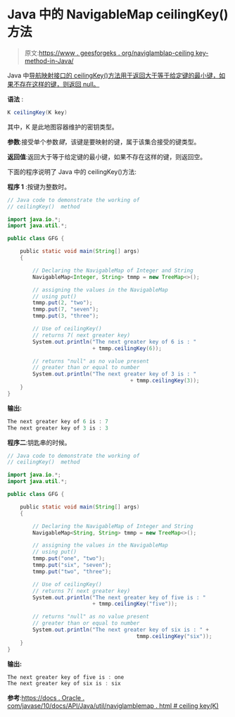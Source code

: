# Java 中的 NavigableMap ceilingKey()方法

> 原文:[https://www . geesforgeks . org/naviglamblap-ceiling key-method-in-Java/](https://www.geeksforgeeks.org/navigablemap-ceilingkey-method-in-java/)

Java 中[导航映射接口的 ceilingKey()方法用于返回大于等于给定键的最小键，如果不存在这样的键，则返回 null。](https://www.geeksforgeeks.org/navigablemap-interface-in-java-with-example/)

**语法** :

```java
K ceilingKey(K key)

```

其中，K 是此地图容器维护的密钥类型。

**参数**:接受单个参数*键*，该键是要映射的键，属于该集合接受的键类型。

**返回值**:返回大于等于给定键的最小键，如果不存在这样的键，则返回空。

下面的程序说明了 Java 中的 ceilingKey()方法:

**程序 1** :按键为整数时。

```java
// Java code to demonstrate the working of
// ceilingKey()  method

import java.io.*;
import java.util.*;

public class GFG {

    public static void main(String[] args)
    {

        // Declaring the NavigableMap of Integer and String
        NavigableMap<Integer, String> tmmp = new TreeMap<>();

        // assigning the values in the NavigableMap
        // using put()
        tmmp.put(2, "two");
        tmmp.put(7, "seven");
        tmmp.put(3, "three");

        // Use of ceilingKey()
        // returns 7( next greater key)
        System.out.println("The next greater key of 6 is : "
                           + tmmp.ceilingKey(6));

        // returns "null" as no value present
        // greater than or equal to number
        System.out.println("The next greater key of 3 is : " 
                                       + tmmp.ceilingKey(3));
    }
}
```

**输出:**

```java
The next greater key of 6 is : 7
The next greater key of 3 is : 3

```

**程序二**:钥匙串的时候。

```java
// Java code to demonstrate the working of
// ceilingKey()  method

import java.io.*;
import java.util.*;

public class GFG {

    public static void main(String[] args)
    {

        // Declaring the NavigableMap of Integer and String
        NavigableMap<String, String> tmmp = new TreeMap<>();

        // assigning the values in the NavigableMap
        // using put()
        tmmp.put("one", "two");
        tmmp.put("six", "seven");
        tmmp.put("two", "three");

        // Use of ceilingKey()
        // returns 7( next greater key)
        System.out.println("The next greater key of five is : "
                           + tmmp.ceilingKey("five"));

        // returns "null" as no value present
        // greater than or equal to number
        System.out.println("The next greater key of six is : " + 
                                         tmmp.ceilingKey("six"));
    }
}
```

**输出:**

```java
The next greater key of five is : one
The next greater key of six is : six

```

**参考**:[https://docs . Oracle . com/javase/10/docs/API/Java/util/naviglamblemap . html # ceiling key(K)](https://docs.oracle.com/javase/10/docs/api/java/util/NavigableMap.html#ceilingKey(K))
